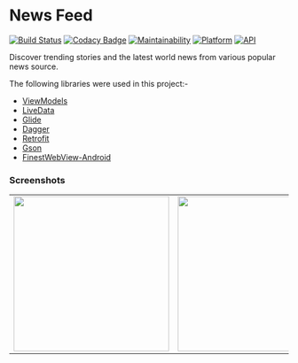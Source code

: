 # News Feed

[![Build Status](https://travis-ci.org/rob729/News-Feed.svg?branch=master)](https://travis-ci.org/rob729/News-Feed)
[![Codacy Badge](https://api.codacy.com/project/badge/Grade/7359a2b60f974c04ab38a6481780c2eb)](https://www.codacy.com/manual/rob729/News?utm_source=github.com&amp;utm_medium=referral&amp;utm_content=rob729/News&amp;utm_campaign=Badge_Grade)
[![Maintainability](https://api.codeclimate.com/v1/badges/3cf040d355cfa3d4c3a4/maintainability)](https://codeclimate.com/github/rob729/News/maintainability)
[![Platform](https://img.shields.io/badge/platform-android-blue.svg)](http://developer.android.com/index.html)
[![API](https://img.shields.io/badge/API-20%2B-blue.svg?style=flat)](https://android-arsenal.com/api?level=20)

Discover trending stories and the latest world news from various popular news source.

The following libraries were used in this project:-

 - [ViewModels](https://developer.android.com/topic/libraries/architecture/viewmodel)
 - [LiveData](https://developer.android.com/topic/libraries/architecture/livedata)
 - [Glide](https://github.com/bumptech/glide)
 - [Dagger](https://github.com/google/dagger)
 - [Retrofit](https://github.com/square/retrofit)
 - [Gson](https://github.com/google/gson)
 - [FinestWebView-Android](https://github.com/TheFinestArtist/FinestWebView-Android)

### Screenshots
<table>
        <tr>
        <td><img src = "https://user-images.githubusercontent.com/31350501/81507833-9ae11b80-931d-11ea-92eb-7779fbb2711e.png"  width="280"></td>
        <td><img src = "https://user-images.githubusercontent.com/31350501/81507834-9caadf00-931d-11ea-9f1d-9499cc4d5c53.png" 
width="280"></td>
        <td><img src = "https://user-images.githubusercontent.com/31350501/81507835-9ddc0c00-931d-11ea-9159-03cbabd62796.png" 
width="280"></td>
        </tr>
</table>   
